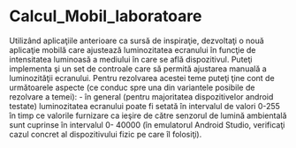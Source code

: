 # Calcul_Mobil_laboratoare
Utilizând aplicaţiile anterioare ca sursă de inspiraţie, dezvoltaţi o nouă aplicaţie mobilă care ajustează luminozitatea ecranului în funcţie de intensitatea luminoasă a mediului în care se află dispozitivul. Puteţi implementa şi un set de controale care să permită ajustarea manuală a luminozităţii ecranului. Pentru rezolvarea acestei teme puteţi ţine cont de următoarele aspecte (ce conduc spre una din variantele posibile de rezolvare a temei): - în general (pentru majoritatea dispozitivelor android testate) luminozitatea ecranului poate fi setată în intervalul de valori 0-255 în timp ce valorile furnizare ca ieşire de către senzorul de lumină ambientală sunt cuprinse în intervalul 0- 40000 (în emulatorul Android Studio, verificaţi cazul concret al dispozitivului fizic pe care îl folosiţi). 

